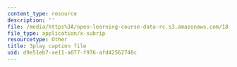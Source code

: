 ```yaml
---
content_type: resource
description: ''
file: /media/https%3A/open-learning-course-data-rc.s3.amazonaws.com/18-01sc-single-variable-calculus-fall-2010/d9e51eb7ae11a077f976afd42562740c_4sTKcvYMNxk.srt
file_type: application/x-subrip
resourcetype: Other
title: 3play caption file
uid: d9e51eb7-ae11-a077-f976-afd42562740c
---
```

